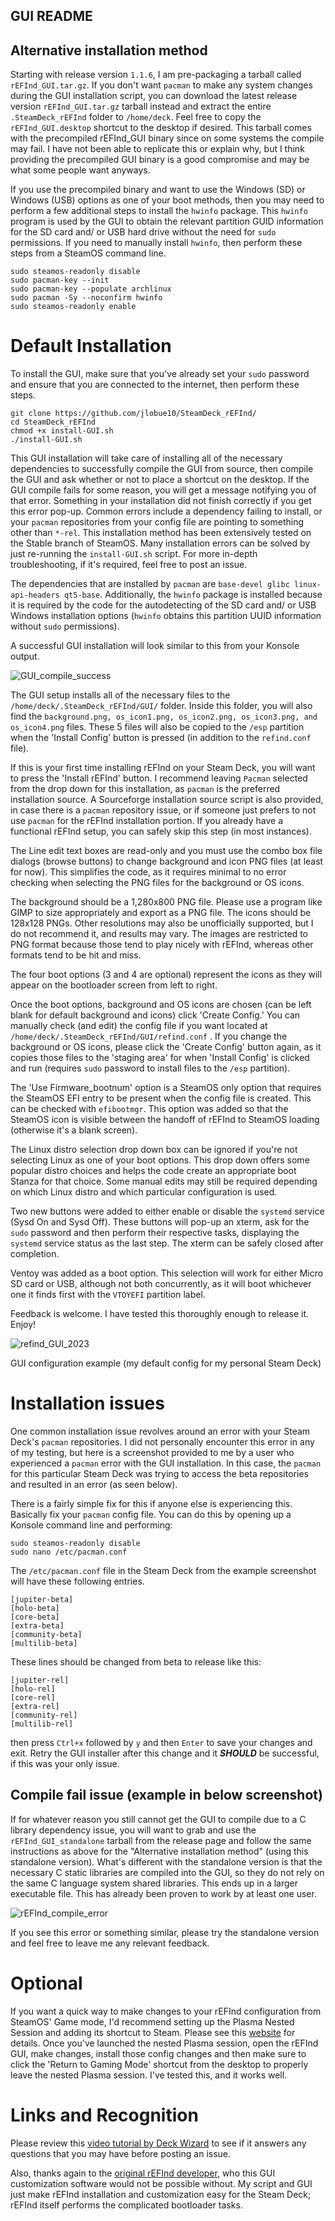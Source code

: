 ## **GUI README**

## **Alternative installation method**

Starting with release version `1.1.6`, I am pre-packaging a tarball called `rEFInd_GUI.tar.gz`. If you don't want `pacman` to make any system changes during the GUI installation script, you can download the latest release version `rEFInd_GUI.tar.gz` tarball instead and extract the entire `.SteamDeck_rEFInd` folder to `/home/deck`. Feel free to copy the `rEFInd_GUI.desktop` shortcut to the desktop if desired. This tarball comes with the precompiled rEFInd_GUI binary since on some systems the compile may fail. I have not been able to replicate this or explain why, but I think providing the precompiled GUI binary is a good compromise and may be what some people want anyways.

If you use the precompiled binary and want to use the Windows (SD) or Windows (USB) options as one of your boot methods, then you may need to perform a few additional steps to install the `hwinfo` package. This `hwinfo` program is used by the GUI to obtain the relevant partition GUID information for the SD card and/ or USB hard drive without the need for `sudo` permissions. If you need to manually install `hwinfo`, then perform these steps from a SteamOS command line.

```
sudo steamos-readonly disable
sudo pacman-key --init
sudo pacman-key --populate archlinux
sudo pacman -Sy --noconfirm hwinfo
sudo steamos-readonly enable
```

# **Default Installation**

To install the GUI, make sure that you've already set your `sudo` password and ensure that you are connected to the internet, then perform these steps.

```
git clone https://github.com/jlobue10/SteamDeck_rEFInd/
cd SteamDeck_rEFInd
chmod +x install-GUI.sh
./install-GUI.sh
```
This GUI installation will take care of installing all of the necessary dependencies to successfully compile the GUI from source, then compile the GUI and ask whether or not to place a shortcut on the desktop. If the GUI compile fails for some reason, you will get a message notifying you of that error. Something in your installation did not finish correctly if you get this error pop-up. Common errors include a dependency failing to install, or your `pacman` repositories from your config file are pointing to something other than `*-rel`. This installation method has been extensively tested on the Stable branch of SteamOS. Many installation errors can be solved by just re-running the `install-GUI.sh` script. For more in-depth troubleshooting, if it's required, feel free to post an issue.

The dependencies that are installed by `pacman` are `base-devel glibc linux-api-headers qt5-base`. Additionally, the `hwinfo` package is installed because it is required by the code for the autodetecting of the SD card and/ or USB Windows installation options (`hwinfo` obtains this partition UUID information without `sudo` permissions).

A successful GUI installation will look similar to this from your Konsole output.

![GUI_compile_success](https://user-images.githubusercontent.com/9971433/217302271-5192bae7-3fea-4ee1-86f0-12bb9e91797b.png)

The GUI setup installs all of the necessary files to the `/home/deck/.SteamDeck_rEFInd/GUI/` folder. Inside this folder, you will also find the `background.png, os_icon1.png, os_icon2.png, os_icon3.png, and os_icon4.png` files. These 5 files will also be copied to the `/esp` partition when the 'Install Config' button is pressed (in addition to the `refind.conf` file).

If this is your first time installing rEFInd on your Steam Deck, you will want to press the 'Install rEFInd' button. I recommend leaving `Pacman` selected from the drop down for this installation, as `pacman` is the preferred installation source. A Sourceforge installation source script is also provided, in case there is a `pacman` repository issue, or if someone just prefers to not use `pacman` for the rEFInd installation portion. If you already have a functional rEFInd setup, you can safely skip this step (in most instances).

The Line edit text boxes are read-only and you must use the combo box file dialogs (browse buttons) to change background and icon PNG files (at least for now). This simplifies the code, as it requires minimal to no error checking when selecting the PNG files for the background or OS icons.

The background should be a 1,280x800 PNG file. Please use a program like GIMP to size appropriately and export as a PNG file. The icons should be 128x128 PNGs. Other resolutions may also be unofficially supported, but I do not recommend it, and results may vary. The images are restricted to PNG format because those tend to play nicely with rEFInd, whereas other formats tend to be hit and miss.

The four boot options (3 and 4 are optional) represent the icons as they will appear on the bootloader screen from left to right.

Once the boot options, background and OS icons are chosen (can be left blank for default background and icons) click 'Create Config.' You can manually check (and edit) the config file if you want located at `/home/deck/.SteamDeck_rEFInd/GUI/refind.conf` . If you change the background or OS icons, please click the 'Create Config' button again, as it copies those files to the 'staging area' for when 'Install Config' is clicked and run (requires `sudo` password to install files to the `/esp` partition).

The 'Use Firmware_bootnum' option is a SteamOS only option that requires the SteamOS EFI entry to be present when the config file is created. This can be checked with `efibootmgr`. This option was added so that the SteamOS icon is visible between the handoff of rEFInd to SteamOS loading (otherwise it's a blank screen).

The Linux distro selection drop down box can be ignored if you're not selecting Linux as one of your boot options. This drop down offers some popular distro choices and helps the code create an appropriate boot Stanza for that choice. Some manual edits may still be required depending on which Linux distro and which particular configuration is used.

Two new buttons were added to either enable or disable the `systemd` service (Sysd On and Sysd Off). These buttons will pop-up an xterm, ask for the `sudo` password and then perform their respective tasks, displaying the `systemd` service status as the last step. The xterm can be safely closed after completion.

Ventoy was added as a boot option. This selection will work for either Micro SD card or USB, although not both concurrently, as it will boot whichever one it finds first with the `VTOYEFI` partition label.

Feedback is welcome. I have tested this thoroughly enough to release it. Enjoy!

![refind_GUI_2023](https://user-images.githubusercontent.com/9971433/222976497-ca58d762-669c-4a4d-9300-0557e95f0b67.png)

GUI configuration example (my default config for my personal Steam Deck)

# **Installation issues**

One common installation issue revolves around an error with your Steam Deck's `pacman` repositories. I did not personally encounter this error in any of my testing, but here is a screenshot provided to me by a user who experienced a `pacman` error with the GUI installation. In this case, the `pacman` for this particular Steam Deck was trying to access the beta repositories and resulted in an error (as seen below).

There is a fairly simple fix for this if anyone else is experiencing this. Basically fix your `pacman` config file. You can do this by opening up a Konsole command line and performing:

```
sudo steamos-readonly disable
sudo nano /etc/pacman.conf
```

The `/etc/pacman.conf` file in the Steam Deck from the example screenshot will have these following entries.

```
[jupiter-beta]
[holo-beta]
[core-beta]
[extra-beta]
[community-beta]
[multilib-beta]
```

These lines should be changed from beta to release like this:

```
[jupiter-rel]
[holo-rel]
[core-rel]
[extra-rel]
[community-rel]
[multilib-rel]
```

then press `Ctrl+x` followed by `y` and then `Enter` to save your changes and exit. Retry the GUI installer after this change and it **_SHOULD_** be successful, if this was your only issue.

## **Compile fail issue (example in below screenshot)**

If for whatever reason you still cannot get the GUI to compile due to a C library dependency issue, you will want to grab and use the `rEFInd_GUI_standalone` tarball from the release page and follow the same instructions as above for the "Alternative installation method" (using this standalone version). What's different with the standalone version is that the necessary C static libraries are compiled into the GUI, so they do not rely on the same C language system shared libraries. This ends up in a larger executable file. This has already been proven to work by at least one user.

![rEFInd_compile_error](https://user-images.githubusercontent.com/9971433/229573606-ddd0ab43-b472-4b47-91be-dd208baf1a5c.png)

If you see this error or something similar, please try the standalone version and feel free to leave me any relevant feedback.

# **Optional**

If you want a quick way to make changes to your rEFInd configuration from SteamOS' Game mode, I'd recommend setting up the Plasma Nested Session and adding its shortcut to Steam. Please see this [website](https://gist.github.com/davidedmundson/8e1732b2c8b539fd3e6ab41a65bcab74) for details. Once you've launched the nested Plasma session, open the rEFInd GUI, make changes, install those config changes and then make sure to click the 'Return to Gaming Mode' shortcut from the desktop to properly leave the nested Plasma session. I've tested this, and it works well.

# **Links and Recognition**

Please review this [video tutorial by Deck Wizard](https://www.youtube.com/watch?v=zEpcBWX9K_o) to see if it answers any questions that you may have before posting an issue.

Also, thanks again to the [original rEFInd developer](https://www.rodsbooks.com/refind/), who this GUI customization software would not be possible without. My script and GUI just make rEFInd installation and customization easy for the Steam Deck; rEFInd itself performs the complicated bootloader tasks.
